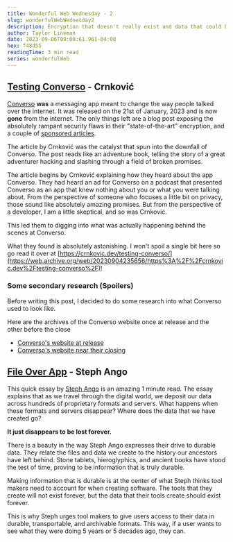 ```yaml
---
title: Wonderful Web Wednesday - 2
slug: wonderfulWebWednesday2
description: Encryption that doesn't really exist and data that could be lost forever
author: Taylor Lineman
date: 2023-09-06T09:09:61.961-04:00
hex: f48d55
readingTime: 3 min read
series: wonderfulWeb
---
```

## [Testing Converso](https://web.archive.org/web/20230904235656/https%3A%2F%2Fcrnkovic.dev%2Ftesting-converso%2F) - Crnković

[Converso](https://web.archive.org/web/20230000000000*/https://conversoapp.com/) **was** a messaging app meant to change the way people talked over the internet. It was released on the 21st of January, 2023 and is now **gone** from the internet. The only things left are a blog post exposing the absolutely rampant security flaws in their "state-of-the-art" encryption, and a couple of [sponsored articles](https://www.westernjournal.com/man-creates-messaging-app-fbi-cant-crack-anyone-can-download-stopped-airport-days-later/).

The article by Crnković was the catalyst that spun into the downfall of Converso. The post reads like an adventure book, telling the story of a great adventurer hacking and slashing through a field of broken promises. 

The article begins by Crnković explaining how they heard about the app Converso. They had heard an ad for Converso on a podcast that presented Converso as an app that knew nothing about you or what you were talking about. From the perspective of someone who focuses a little bit on privacy, those sound like absolutely amazing promises. But from the perspective of a developer, I am a little skeptical, and so was Crnković.

This led them to digging into what was actually happening behind the scenes at Converso. 

What they found is absolutely astonishing. I won't spoil a single bit here so go read it over at [https://crnkovic.dev/testing-converso/](https://web.archive.org/web/20230904235656/https%3A%2F%2Fcrnkovic.dev%2Ftesting-converso%2F)!

### Some secondary research (Spoilers)
Before writing this post, I decided to do some research into what Converso used to look like. 

Here are the archives of the Converso website once at release and the other before the close
- [Converso's website at release](https://web.archive.org/web/20230121185627/https://conversoapp.com/)
- [Converso's website near their closing](https://web.archive.org/web/20230720132139/https://conversoapp.com/)

## [File Over App](https://stephango.com/file-over-app) - Steph Ango
This quick essay by [Steph Ango](https://stephango.com/) is an amazing 1 minute read. The essay explains that as we travel through the digital world, we deposit our data across hundreds of proprietary formats and servers. What happens when these formats and servers disappear? Where does the data that we have created go? 

**It just disappears to be lost forever.**

There is a beauty in the way Steph Ango expresses their drive to durable data. They relate the files and data we create to the history our ancestors have left behind. Stone tablets, hieroglyphics, and ancient books have stood the test of time, proving to be information that is truly durable.

Making information that is durable is at the center of what Steph thinks tool makers need to account for when creating software. The tools that they create will not exist forever, but the data that their tools create should exist forever.

This is why Steph urges tool makers to give users access to their data in durable, transportable, and archivable formats. This way, if a user wants to see what they were doing 5 years or 5 decades ago, they can.

